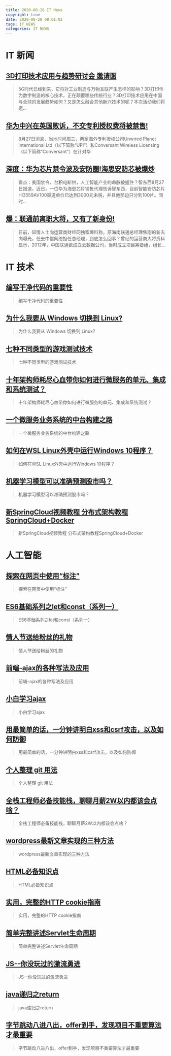 ```yaml
---
title: 2020-08-28 IT News
copyright: true
date: 2020-08-28 08:01:02
tags: IT NEWS
categories: IT NEWS
---
```

# IT 新闻 
 ## [3D打印技术应用与趋势研讨会 邀请函](http://mp.weixin.qq.com/s?src=11&timestamp=1598571005&ver=2549&signature=P6g1Fy0c0-EjErynaUOEVeNIXI1UQTgjh2QJfIUUFXzz6Lj8LPMdsfJ4tSNPMHr1nRtNT9cwn1PrTgoyF9rzSJA0fczv3L1IaO*F3n-0pwIdIwCT0dzl1LXCTSI4PGBx&new=1)
 > 5G时代已经到来，它将对工业制造与万物互联产生怎样的影响？3D打印作为数字制造的核心技术，正在颠覆哪些传统行业？3D打印技术应用在中国与全球的发展趋势如何？又是怎么融合其他新兴技术的呢？本次活动我们将邀...
 ## [华为中兴在英国败诉，不交专利授权费将被禁售!](http://mp.weixin.qq.com/s?src=11&timestamp=1598571005&ver=2549&signature=nskq4n7zlNxKsMqhUjxtJE-88dneg*D47YxirZkYYyfz7fjwNoEd6v2AEGPpEvGiF8a5sBTQIv-TI9ZmQDz4NE3yFJ0wZzRkSS9HdpSKq9B0GbkOIxbZI90NIXn2XJ*8&new=1)
 > 8月27日消息，当地时间周三，两家海外专利授权公司Unwired Planet International Ltd（以下简称“UPI”）和Conversant Wireless Licensing（以下简称“Conversant”）在针对华
 ## [深度：华为芯片禁令波及安防圈!海思安防芯被爆炒](http://mp.weixin.qq.com/s?src=11&timestamp=1598571005&ver=2549&signature=JTPRWCUpMA-0HhPoc3r4EiPYhh8W1liHBEc0JEpJ2NbANOERufD13OD6lPAJ6MTgpfyqbEheYeggCfenlg5*BSHit8fr6N9bAHRsLWHllmUQVyBTvgKvMTPJQpppckP7&new=1)
 > 看点：美国禁令、台积电断供，人工智能产业的命脉被握住？智东西8月27日报道，近日，一位华为海思芯片销售代理告诉智东西，目前智能安防芯片Hi3559AV100渠道单价已达到3000元未税，并且他那边只分到100片。同时...
 ## [爆：联通前离职大将，又有了新身份!](http://mp.weixin.qq.com/s?src=11&timestamp=1598571005&ver=2549&signature=BaV3Lmlq8aaUfbuvWmvbbkZKa7ZPaObh*-WMzWJh6Xo1ugJnRH5KZwQWyaS9edaORxwTfp-REra*b0VjgYA08eu5oUdcbQxn-doWe8JiCDmlOw2*ITIfw0xdD4yA4BtO&new=1)
 > 日前，知情人士向运营商财经网独家爆料称，原海南联通总经理焦刚的新去向曝光，任去中信网络担任总经理，到底怎么回事？曾经的运营商大将资料显示，2012年，中国联通欲成立云数据公司，当时成立项目筹备组，组长...
# IT 技术 
 ## [编写干净代码的重要性](http://developer.51cto.com/art/202008/624761.htm)
 > 编写干净代码的重要性
 ## [为什么我要从 Windows 切换到 Linux?](http://os.51cto.com/art/202008/624731.htm)
 > 为什么我要从 Windows 切换到 Linux?
 ## [七种不同类型的游戏测试技术](http://developer.51cto.com/art/202008/624764.htm)
 > 七种不同类型的游戏测试技术
 ## [十年架构师耗尽心血带你如何进行微服务的单元、集成和系统测试？](http://developer.51cto.com/art/202008/624692.htm)
 > 十年架构师耗尽心血带你如何进行微服务的单元、集成和系统测试？
 ## [一个微服务业务系统的中台构建之路](http://news.51cto.com/art/202008/624776.htm)
 > 一个微服务业务系统的中台构建之路
 ## [如何在WSL Linux外壳中运行Windows 10程序？](http://os.51cto.com/art/202008/624773.htm)
 > 如何在WSL Linux外壳中运行Windows 10程序？
 ## [机器学习模型可以准确预测股市吗？](http://ai.51cto.com/art/202008/624767.htm)
 > 机器学习模型可以准确预测股市吗？
 ## [新SpringCloud视频教程 分布式架构教程SpringCloud+Docker](http://fellow.51cto.com/art/202007/622449.htm?qd=51ctojrzd)
 > 新SpringCloud视频教程 分布式架构教程SpringCloud+Docker
# 人工智能 
 ## [探索在网页中使用“标注”](https://blog.csdn.net/qq_43624878/article/details/108222517)
 > 探索在网页中使用“标注”
 ## [ES6基础系列之let和const（系列一）](https://blog.csdn.net/jbj6568839z/article/details/108240559)
 > ES6基础系列之let和const（系列一）
 ## [情人节送给粉丝的礼物](https://blog.csdn.net/weixin_45820444/article/details/108228551)
 > 情人节送给粉丝的礼物
 ## [前端-ajax的各种写法及应用](https://blog.csdn.net/qq_45891136/article/details/108226161)
 > 前端-ajax的各种写法及应用
 ## [小白学习ajax](https://blog.csdn.net/cj521zhihui/article/details/108228246)
 > 小白学习ajax
 ## [用最简单的话，一分钟讲明白xss和csrf攻击，以及如何防御](https://blog.csdn.net/gitchatxiaomi/article/details/108244849)
 > 用最简单的话，一分钟讲明白xss和csrf攻击，以及如何防御
 ## [个人整理 git 用法](https://blog.csdn.net/xhh0305/article/details/108229902)
 > 个人整理 git 用法
 ## [全栈工程师必备技能栈，聊聊月薪2W以内都该会点啥？](https://blog.csdn.net/hihell/article/details/108199103)
 > 全栈工程师必备技能栈，聊聊月薪2W以内都该会点啥？
 ## [wordpress最新文章实现的三种方法](https://blog.csdn.net/zcp528/article/details/108236271)
 > wordpress最新文章实现的三种方法
 ## [HTML必备知识点](https://blog.csdn.net/weixin_45292658/article/details/108233390)
 > HTML必备知识点
 ## [实用，完整的HTTP cookie指南](https://blog.csdn.net/qq449245884/article/details/108212784)
 > 实用，完整的HTTP cookie指南
 ## [简单完整讲述Servlet生命周期](https://blog.csdn.net/Turniper/article/details/108193677)
 > 简单完整讲述Servlet生命周期
 ## [JS--你没玩过的激流勇进](https://blog.csdn.net/weixin_45820444/article/details/108206943)
 > JS--你没玩过的激流勇进
 ## [java递归之return](https://blog.csdn.net/weixin_43850103/article/details/108234970)
 > java递归之return
 ## [字节跳动八进八出，offer到手，发现项目不重要算法才最重要](https://blog.csdn.net/mrchaochao/article/details/108246175)
 > 字节跳动八进八出，offer到手，发现项目不重要算法才最重要

    